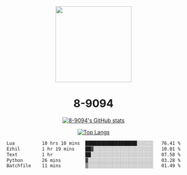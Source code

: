 <div align="center">
  <img src="[https://avatars.githubusercontent.com/u/73003857?v=4](https://cdn.discordapp.com/attachments/1022673925198577677/1105917345601433670/9094.png)" width="200px"/>
  <h1>8-9094</h1>

[![8-9094's GitHub stats](https://github-readme-stats.vercel.app/api?username=8-9094&show_icons=true&theme=synthwave)](https://github.com/anuraghazra/github-readme-stats)

[![Top Langs](https://github-readme-stats.vercel.app/api/top-langs/?username=8-9094&layout=compact&theme=synthwave)](https://github.com/Wrath-cyber/github-readme-stats)
 
<!--START_SECTION:waka-->

```txt
Lua          10 hrs 10 mins  ███████████████████░░░░░░   76.41 %
Ezhil        1 hr 19 mins    ██▓░░░░░░░░░░░░░░░░░░░░░░   10.01 %
Text         1 hr            ██░░░░░░░░░░░░░░░░░░░░░░░   07.58 %
Python       26 mins         ▓░░░░░░░░░░░░░░░░░░░░░░░░   03.28 %
Batchfile    11 mins         ▒░░░░░░░░░░░░░░░░░░░░░░░░   01.49 %
```

<!--END_SECTION:waka-->

